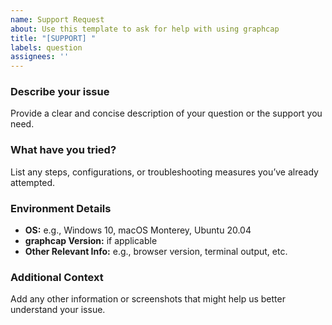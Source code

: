 ```yaml
---
name: Support Request
about: Use this template to ask for help with using graphcap
title: "[SUPPORT] "
labels: question
assignees: ''
---
```


### Describe your issue
Provide a clear and concise description of your question or the support you need.

### What have you tried?
List any steps, configurations, or troubleshooting measures you’ve already attempted.

### Environment Details
- **OS:** e.g., Windows 10, macOS Monterey, Ubuntu 20.04
- **graphcap Version:** if applicable
- **Other Relevant Info:** e.g., browser version, terminal output, etc.

### Additional Context
Add any other information or screenshots that might help us better understand your issue.
